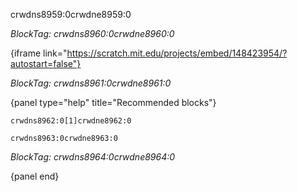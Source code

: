crwdns8959:0crwdne8959:0

*BlockTag: crwdns8960:0crwdne8960:0*

{iframe link="https://scratch.mit.edu/projects/embed/148423954/?autostart=false"}

*BlockTag: crwdns8961:0crwdne8961:0*

{panel type="help" title="Recommended blocks"}

<pre><code class="scratch:split:random">crwdns8962:0[1]crwdne8962:0
</code></pre>

<pre><code class="scratch:split:random">crwdns8963:0crwdne8963:0
</code></pre>

*BlockTag: crwdns8964:0crwdne8964:0*

{panel end}